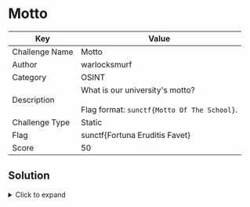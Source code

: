 # Motto

| Key            | Value                                                                              |
|----------------|------------------------------------------------------------------------------------|
| Challenge Name | Motto                                                                              |
| Author         | warlocksmurf                                                                       |
| Category       | OSINT                                                                              |
| Description    | What is our university's motto?<br><br>Flag format: `sunctf{Motto Of The School}`. |
| Challenge Type | Static                                                                             |
| Flag           | sunctf{Fortuna Eruditis Favet}                                                     |
| Score          | 50                                                                                 |


## Solution

<details>
<summary>Click to expand</summary>

It's in the Wiki, [en.m.wikipedia.org/wiki/Sunway_University](https://en.m.wikipedia.org/wiki/Sunway_University).
</details>

